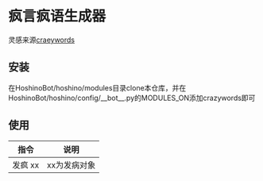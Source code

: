 # 疯言疯语生成器  

灵感来源[craeywords](https://github.com/Vieww/crazywords)  

## 安装  
在HoshinoBot/hoshino/modules目录clone本仓库，并在HoshinoBot/hoshino/config/\_\_bot__.py的MODULES_ON添加crazywords即可  

## 使用  

|指令|说明|
|-------------|-------------|
|发疯 xx|xx为发病对象|